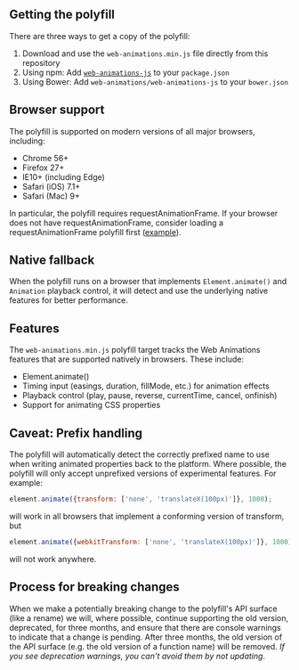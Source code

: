 
Getting the polyfill
--------------------

There are three ways to get a copy of the polyfill:

1. Download and use the `web-animations.min.js` file directly from this repository
1. Using npm: Add [`web-animations-js`](https://www.npmjs.com/package/web-animations-js) to your `package.json`
1. Using Bower: Add `web-animations/web-animations-js` to your `bower.json`

Browser support
---------------

The polyfill is supported on modern versions of all major browsers, including:

* Chrome 56+
* Firefox 27+
* IE10+ (including Edge)
* Safari (iOS) 7.1+
* Safari (Mac) 9+

In particular, the polyfill requires requestAnimationFrame. If your browser does not
have requestAnimationFrame, consider loading a requestAnimationFrame polyfill first
([example](https://gist.githubusercontent.com/paulirish/1579671/raw/682e5c880c92b445650c4880a6bf9f3897ec1c5b/rAF.js)).

Native fallback
---------------

When the polyfill runs on a browser that implements `Element.animate()` and
`Animation` playback control, it will detect and use the underlying native
features for better performance.

Features
--------

The `web-animations.min.js` polyfill target tracks the Web Animations features
that are supported natively in browsers. These include:

* Element.animate()
* Timing input (easings, duration, fillMode, etc.) for animation effects
* Playback control (play, pause, reverse, currentTime, cancel, onfinish)
* Support for animating CSS properties

Caveat: Prefix handling
-----------------------

The polyfill will automatically detect the correctly prefixed name to use when
writing animated properties back to the platform. Where possible, the polyfill
will only accept unprefixed versions of experimental features. For example:

```js
element.animate({transform: ['none', 'translateX(100px)']}, 1000);
```

will work in all browsers that implement a conforming version of transform, but

```js
element.animate({webkitTransform: ['none', 'translateX(100px)']}, 1000);
```

will not work anywhere.

Process for breaking changes
----------------------------

When we make a potentially breaking change to the polyfill's API
surface (like a rename) we will, where possible, continue supporting the
old version, deprecated, for three months, and ensure that there are
console warnings to indicate that a change is pending. After three
months, the old version of the API surface (e.g. the old version of a
function name) will be removed. *If you see deprecation warnings, you
can't avoid them by not updating*.

